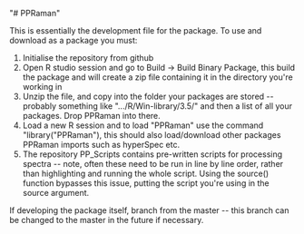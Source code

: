 "# PPRaman" 

This is essentially the development file for the package. To use and download as a package you must:
1. Initialise the repository from github
2. Open R studio session and go to Build -> Build Binary Package, this build the package and will create a zip file containing it in the directory you're working in
3. Unzip the file, and copy into the folder your packages are stored -- probably something like ".../R/Win-library/3.5/" and then a list of all your packages. Drop PPRaman into there.
4. Load a new R session and to load "PPRaman" use the command "library("PPRaman"), this should also load/download other packages PPRaman imports such as hyperSpec etc.
5. The repository PP_Scripts contains pre-written scripts for processing spectra -- note, often these need to be run in line by line order, rather than highlighting and running the whole script. Using the source() function bypasses this issue, putting the script you're using in the source argument.

If developing the package itself, branch from the master -- this branch can be changed to the master in the future if necessary.
